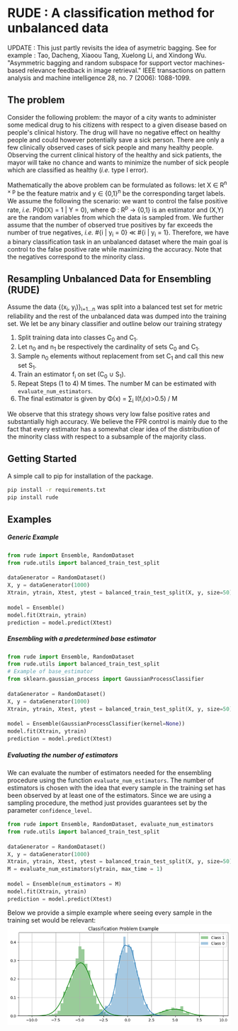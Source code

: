 RUDE : A classification method for unbalanced data
==================================================

UPDATE : This just partly revisits the idea of asymetric bagging. See for example : Tao, Dacheng, Xiaoou Tang, Xuelong Li, and Xindong Wu. "Asymmetric bagging and random subspace for support vector machines-based relevance feedback in image retrieval." IEEE transactions on pattern analysis and machine intelligence 28, no. 7 (2006): 1088-1099.

The problem
-----------

Consider the following problem: the mayor of a city wants to administer some medical drug to his citizens with respect 
to a given disease based on people's clinical history. The drug will have no negative effect on healthy people and could 
however potentially save a sick person. There are only a few clinically observed cases of sick people and many healthy 
people. Observing the current clinical history of the healthy and sick patients, the mayor will take no chance and wants 
to minimize the number of sick people which are classified as healthy (<i>i.e.</i> type I error). 

Mathematically the above problem can be formulated as follows: let X &#8712; R<sup>n &times; p</sup> be the feature matrix 
and y &#8712; {0,1}<sup>n</sup> be the corresponding target labels. We assume the following the scenario: we want to control the 
false positive rate, <i>i.e.</i> P(&Phi;(X) = 1 | Y = 0), where &Phi; : R<sup>p</sup> &#8594; {0,1} is an 
estimator and (X,Y) are the random variables from which the data is sampled from. We further assume that the number of 
observed true positives by far exceeds the number of true negatives, <i>i.e.</i> \#{i | y<sub>i</sub> = 0} &#8810; \#{i | y<sub>i</sub> = 1\}. 
Therefore, we have a binary classification task in an unbalanced dataset where the main goal is control to the false 
positive rate while maximizing the accuracy. Note that the negatives correspond to the minority class. 

Resampling Unbalanced Data for Ensembling (RUDE)
------------------------------------------------

Assume the data \{(x<sub>i</sub>, y<sub>i</sub>)}<sub>i=1...n</sub> was split into a balanced test set for metric reliability and the rest of the 
unbalanced data was dumped into the training set. We let be any binary classifier and outline below our training 
strategy

1. Split training data into classes C<sub>0</sub> and C<sub>1</sub>.
2. Let n<sub>0</sub> and n<sub>1</sub> be respectively the cardinality of sets C<sub>0</sub> and C<sub>1</sub>.
3. Sample n<sub>0</sub> elements without replacement from set C<sub>1</sub> and call this new set S<sub>1</sub>.
4. Train an estimator f<sub>i</sub> on set (C<sub>0</sub> &#8746; S<sub>1</sub>).
5. Repeat Steps (1 to 4) M times. The number M can be estimated with  ```evaluate_num_estimators```.
6. The final estimator is given by &Phi;(x) = &#8721;<sub>i</sub> &Iota;(f<sub>i</sub>(x)>0.5) / M

We observe that this strategy shows very low false positive rates and substantially high accuracy. 
We believe the FPR control is mainly due to the fact that every estimator has a somewhat clear idea of the distribution 
of the minority class with respect to a subsample of the majority class.

Getting Started
---------------

A simple call to pip for installation of the package.

```bash
pip install -r requirements.txt
pip install rude
```

Examples
--------

##### Generic Example
```python
from rude import Ensemble, RandomDataset 
from rude.utils import balanced_train_test_split

dataGenerator = RandomDataset()
X, y = dataGenerator(1000)
Xtrain, ytrain, Xtest, ytest = balanced_train_test_split(X, y, size=50)

model = Ensemble()
model.fit(Xtrain, ytrain)
prediction = model.predict(Xtest)
```

##### Ensembling with a predetermined base estimator
```python
from rude import Ensemble, RandomDataset 
from rude.utils import balanced_train_test_split
# Example of base_estimator
from sklearn.gaussian_process import GaussianProcessClassifier

dataGenerator = RandomDataset()
X, y = dataGenerator(1000)
Xtrain, ytrain, Xtest, ytest = balanced_train_test_split(X, y, size=50)

model = Ensemble(GaussianProcessClassifier(kernel=None))
model.fit(Xtrain, ytrain)
prediction = model.predict(Xtest)
```
##### Evaluating the number of estimators
We can evaluate the number of estimators needed for the ensembling procedure using the function
```evaluate_num_estimators```. The number of estimators is chosen with the idea that every sample in the training set
has been observed by at least one of the estimators. Since we are using a sampling procedure, the method
just provides guarantees set by the parameter ```confidence_level```.

```python
from rude import Ensemble, RandomDataset, evaluate_num_estimators
from rude.utils import balanced_train_test_split

dataGenerator = RandomDataset()
X, y = dataGenerator(1000)
Xtrain, ytrain, Xtest, ytest = balanced_train_test_split(X, y, size=50)
M = evaluate_num_estimators(ytrain, max_time = 1)

model = Ensemble(num_estimators = M)
model.fit(Xtrain, ytrain)
prediction = model.predict(Xtest)
```

Below we provide a simple example where seeing every sample in the training set would be relevant:
![Alt text](./images/classification.png?raw=true)


